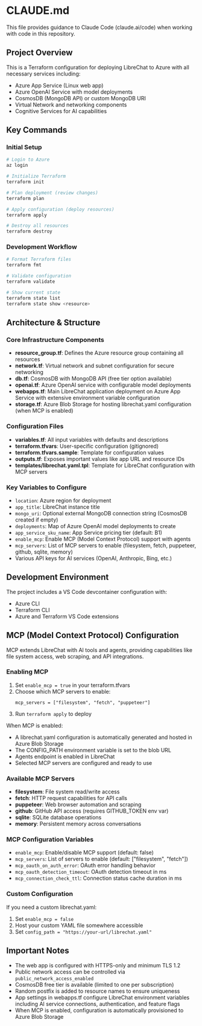 # CLAUDE.md

This file provides guidance to Claude Code (claude.ai/code) when working with code in this repository.

## Project Overview

This is a Terraform configuration for deploying LibreChat to Azure with all necessary services including:
- Azure App Service (Linux web app)
- Azure OpenAI Service with model deployments
- CosmosDB (MongoDB API) or custom MongoDB URI
- Virtual Network and networking components
- Cognitive Services for AI capabilities

## Key Commands

### Initial Setup
```bash
# Login to Azure
az login

# Initialize Terraform
terraform init

# Plan deployment (review changes)
terraform plan

# Apply configuration (deploy resources)
terraform apply

# Destroy all resources
terraform destroy
```

### Development Workflow
```bash
# Format Terraform files
terraform fmt

# Validate configuration
terraform validate

# Show current state
terraform state list
terraform state show <resource>
```

## Architecture & Structure

### Core Infrastructure Components
- **resource_group.tf**: Defines the Azure resource group containing all resources
- **network.tf**: Virtual network and subnet configuration for secure networking
- **db.tf**: CosmosDB with MongoDB API (free tier option available)
- **openai.tf**: Azure OpenAI service with configurable model deployments
- **webapps.tf**: Main LibreChat application deployment on Azure App Service with extensive environment variable configuration
- **storage.tf**: Azure Blob Storage for hosting librechat.yaml configuration (when MCP is enabled)

### Configuration Files
- **variables.tf**: All input variables with defaults and descriptions
- **terraform.tfvars**: User-specific configuration (gitignored)
- **terraform.tfvars.sample**: Template for configuration values
- **outputs.tf**: Exposes important values like app URL and resource IDs
- **templates/librechat.yaml.tpl**: Template for LibreChat configuration with MCP servers

### Key Variables to Configure
- `location`: Azure region for deployment
- `app_title`: LibreChat instance title
- `mongo_uri`: Optional external MongoDB connection string (CosmosDB created if empty)
- `deployments`: Map of Azure OpenAI model deployments to create
- `app_service_sku_name`: App Service pricing tier (default: B1)
- `enable_mcp`: Enable MCP (Model Context Protocol) support with agents
- `mcp_servers`: List of MCP servers to enable (filesystem, fetch, puppeteer, github, sqlite, memory)
- Various API keys for AI services (OpenAI, Anthropic, Bing, etc.)

## Development Environment

The project includes a VS Code devcontainer configuration with:
- Azure CLI
- Terraform CLI
- Azure and Terraform VS Code extensions

## MCP (Model Context Protocol) Configuration

MCP extends LibreChat with AI tools and agents, providing capabilities like file system access, web scraping, and API integrations.

### Enabling MCP

1. Set `enable_mcp = true` in your terraform.tfvars
2. Choose which MCP servers to enable:
   ```hcl
   mcp_servers = ["filesystem", "fetch", "puppeteer"]
   ```
3. Run `terraform apply` to deploy

When MCP is enabled:
- A librechat.yaml configuration is automatically generated and hosted in Azure Blob Storage
- The CONFIG_PATH environment variable is set to the blob URL
- Agents endpoint is enabled in LibreChat
- Selected MCP servers are configured and ready to use

### Available MCP Servers

- **filesystem**: File system read/write access
- **fetch**: HTTP request capabilities for API calls
- **puppeteer**: Web browser automation and scraping
- **github**: GitHub API access (requires GITHUB_TOKEN env var)
- **sqlite**: SQLite database operations
- **memory**: Persistent memory across conversations

### MCP Configuration Variables

- `enable_mcp`: Enable/disable MCP support (default: false)
- `mcp_servers`: List of servers to enable (default: ["filesystem", "fetch"])
- `mcp_oauth_on_auth_error`: OAuth error handling behavior
- `mcp_oauth_detection_timeout`: OAuth detection timeout in ms
- `mcp_connection_check_ttl`: Connection status cache duration in ms

### Custom Configuration

If you need a custom librechat.yaml:
1. Set `enable_mcp = false`
2. Host your custom YAML file somewhere accessible
3. Set `config_path = "https://your-url/librechat.yaml"`

## Important Notes

- The web app is configured with HTTPS-only and minimum TLS 1.2
- Public network access can be controlled via `public_network_access_enabled`
- CosmosDB free tier is available (limited to one per subscription)
- Random postfix is added to resource names to ensure uniqueness
- App settings in webapps.tf configure LibreChat environment variables including AI service connections, authentication, and feature flags
- When MCP is enabled, configuration is automatically provisioned to Azure Blob Storage
